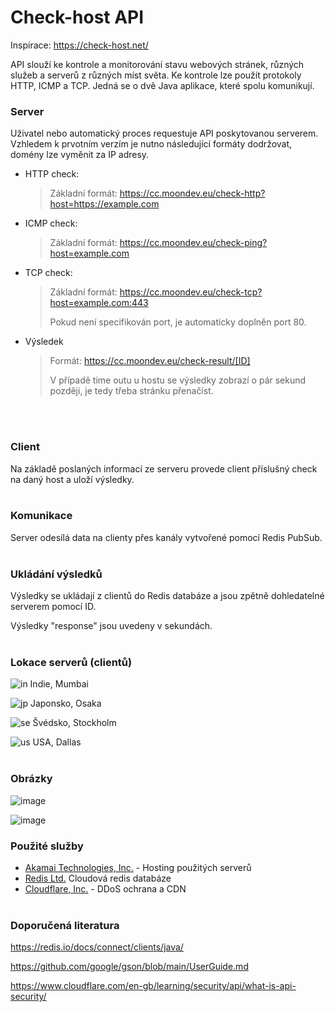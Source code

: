  # Check-host API
Inspirace: https://check-host.net/

API slouží ke kontrole a monitorování stavu webových stránek, různých služeb a serverů z různých míst světa.
Ke kontrole lze použít protokoly HTTP, ICMP a TCP.
Jedná se o dvě Java aplikace, které spolu komunikují.


### Server
Uživatel nebo automatický proces requestuje API poskytovanou serverem.
Vzhledem k prvotním verzím je nutno následující formáty dodržovat, domény lze vyměnit za IP adresy.
- HTTP check:
  > Základní formát: https://cc.moondev.eu/check-http?host=https://example.com
- ICMP check:
  > Základní formát: https://cc.moondev.eu/check-ping?host=example.com
- TCP check:
  > Základní formát: https://cc.moondev.eu/check-tcp?host=example.com:443
  > 
  > Pokud není specifikován port, je automaticky doplněn port 80.
- Výsledek
  > Formát: https://cc.moondev.eu/check-result/[ID]
  >
  > V případě time outu u hostu se výsledky zobrazí o pár sekund později, je tedy třeba stránku přenačíst.

<br><br>
### Client
Na základě poslaných informací ze serveru provede client příslušný check na daný host a uloží výsledky.
<br><br>

### Komunikace
Server odesílá data na clienty přes kanály vytvořené pomocí Redis PubSub.
<br><br>

### Ukládání výsledků
Výsledky se ukládají z clientů do Redis databáze a jsou zpětně dohledatelné serverem pomocí ID.

Výsledky "response" jsou uvedeny v sekundách.
<br><br>

### Lokace serverů (clientů)
![in](https://github.com/Mo0nSw0rth/check-host/assets/65095132/66266221-85e5-4992-a1ca-9825505b1c9c) Indie, Mumbai

![jp](https://github.com/Mo0nSw0rth/check-host/assets/65095132/d318d793-6cbe-465f-8204-82d98d737caa) Japonsko, Osaka

![se](https://github.com/Mo0nSw0rth/check-host/assets/65095132/0bb81f24-6926-4151-a2a1-bc0c2ded9c24) Švédsko, Stockholm

![us](https://github.com/Mo0nSw0rth/check-host/assets/65095132/0513ca13-df81-4510-b091-468ea2c3ea1c) USA, Dallas
<br><br>

### Obrázky
![image](https://github.com/Mo0nSw0rth/check-host/assets/65095132/7bfe10fb-1ae2-483d-a829-fef2ebe8335d)

![image](https://github.com/Mo0nSw0rth/check-host/assets/65095132/e78a850c-d1f5-47b1-8902-b5f07b967b30)


### Použité služby

- [Akamai Technologies, Inc.](https://www.akamai.com/)  - Hosting použitých serverů
- [Redis Ltd.](https://redis.com/) Cloudová redis databáze
- [Cloudflare, Inc.](https://www.cloudflare.com/) - DDoS ochrana a CDN
<br><br>

### Doporučená literatura
https://redis.io/docs/connect/clients/java/

https://github.com/google/gson/blob/main/UserGuide.md

https://www.cloudflare.com/en-gb/learning/security/api/what-is-api-security/
